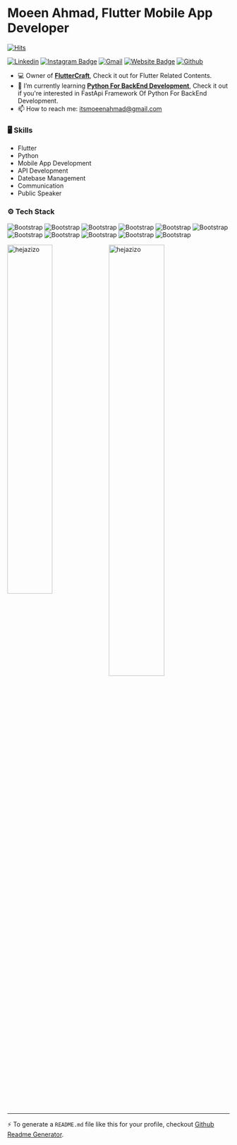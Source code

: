 # Moeen Ahmad, Flutter Mobile App Developer 

[![Hits](https://hits.seeyoufarm.com/api/count/incr/badge.svg?url=https%3A%2F%2Fgithub.com%2Fhejazizo%2Fhejazizo&count_bg=%2379C83D&title_bg=%23555555&icon=&icon_color=%23E7E7E7&title=Profile+Views&edge_flat=false)](https://hits.seeyoufarm.com)

[![Linkedin](https://img.shields.io/badge/-LinkedIn-blue?style=flat&logo=Linkedin&logoColor=white)](https://www.linkedin.com/in/https://www.linkedin.com/in/itsmoeenahmad/)
[![Instagram Badge](https://img.shields.io/badge/-Instagram-purple?logo=instagram&logoColor=white&link=https://instagram.com/https://www.instagram.com/itsmoeenahmad//)](https://www.instagram.com/https://www.instagram.com/itsmoeenahmad/)
[![Gmail](https://img.shields.io/badge/-Gmail-c14438?style=flat&logo=Gmail&logoColor=white)](mailto:itsmoeenahmad@gmail.com)
[![Website Badge](https://img.shields.io/badge/-Website-c14438?style=flat&logo=Google-Chrome&logoColor=white&link=https://itsmoeenahmad.carrd.co/)](https://itsmoeenahmad.carrd.co/)
[![Github](https://img.shields.io/github/followers/hejazizo?label=Follow&style=social)](https://github.com/hejazizo)

- 💻 Owner of [**FlutterCraft**](https://linktr.ee/flutter__craft), Check it out for Flutter Related Contents.
- 🤔 I’m currently learning [**Python For BackEnd Development**](https://github.com/itsmoeenahmad/Python-Mastery), Check it out if you're interested in FastApi Framework Of Python For BackEnd Development.
- 📫 How to reach me: itsmoeenahmad@gmail.com





### 🖥 Skills

- Flutter
- Python
- Mobile App Development
- API Development
- Datebase Management
- Communication 
- Public Speaker
### ⚙️ Tech Stack

![Bootstrap](https://img.shields.io/badge/-Flutter-05122A?style=flat-square&logo=Flutter&color=353535) ![Bootstrap](https://img.shields.io/badge/-Firebase-05122A?style=flat-square&logo=Firebase&color=353535) ![Bootstrap](https://img.shields.io/badge/-Python-05122A?style=flat-square&logo=Python&color=353535) ![Bootstrap](https://img.shields.io/badge/-Scikit%20Learn-05122A?style=flat-square&logo=Scikit-Learn&color=353535) ![Bootstrap](https://img.shields.io/badge/-MySQL-05122A?style=flat-square&logo=MySQL&color=353535) ![Bootstrap](https://img.shields.io/badge/-Pandas-05122A?style=flat-square&logo=Pandas&color=353535) ![Bootstrap](https://img.shields.io/badge/-Numpy-05122A?style=flat-square&logo=Numpy&color=353535) ![Bootstrap](https://img.shields.io/badge/-Matplotlib-05122A?style=flat-square&logo=Matplotlib&color=353535) ![Bootstrap](https://img.shields.io/badge/-FastApi-05122A?style=flat-square&logo=FastApi&color=353535) ![Bootstrap](https://img.shields.io/badge/-Postman-05122A?style=flat-square&logo=Postman&color=353535) ![Bootstrap](https://img.shields.io/badge/-Android%20Studio-05122A?style=flat-square&logo=Android-Studio&color=353535)

<div>
  <img width="45%" align="left" src="https://github-readme-stats.vercel.app/api/top-langs?username=hejazizo&show_icons=true&locale=en&layout=compact" alt="hejazizo" />
  <img width="50%"  src="https://github-readme-streak-stats.herokuapp.com/?user=hejazizo&" alt="hejazizo" />
</div>


---
:zap: To generate a `README.md` file like this for your profile, checkout [Github Readme Generator](https://hejazizo-github-profile-readme-srcstreamlit-app-i6skm7.streamlit.app/).
